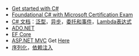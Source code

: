 * [Get started with C#](https://learn.microsoft.com/zh-cn/collections/yz26f8y64n7k07)
* [Foundational C# with Microsoft Certification Exam](https://www.freecodecamp.org/learn/foundational-c-sharp-with-microsoft)  
* [C# 文档](https://learn.microsoft.com/zh-cn/dotnet/csharp/)：[泛型](https://learn.microsoft.com/zh-cn/dotnet/csharp/fundamentals/types/generics)，[异步](https://learn.microsoft.com/zh-cn/dotnet/csharp/asynchronous-programming/)，[委托和事件](https://learn.microsoft.com/zh-cn/dotnet/csharp/delegates-overview)，[Lambda表达式](https://learn.microsoft.com/zh-cn/dotnet/csharp/language-reference/operators/lambda-expressions)
* [ADO.NET](https://learn.microsoft.com/zh-cn/dotnet/framework/data/adonet/)  
* [EF Core](https://learn.microsoft.com/zh-cn/ef/)  
* [ASP.NET MVC](https://learn.microsoft.com/zh-cn/aspnet/core/mvc/overview) Get [Here](https://learn.microsoft.com/zh-cn/aspnet/core/tutorials/first-mvc-app/adding-model?view=aspnetcore-8.0&tabs=visual-studio)  
* [序列化](https://learn.microsoft.com/zh-cn/dotnet/standard/serialization/system-text-json/overview)，[依赖注入](https://learn.microsoft.com/zh-cn/dotnet/core/extensions/dependency-injection)
